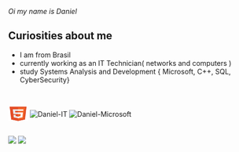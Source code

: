 _Oi my name is Daniel_
 ## Curiosities about me
- I am from Brasil 
- currently working as an IT Technician( networks and computers )
- study Systems Analysis and Development { Microsoft, C++, SQL, CyberSecurity}

## 
<div style="display: inline_block"><br>
  <img align="center" alt="Daniel-HTML" height="30" width="40" src="https://raw.githubusercontent.com/devicons/devicon/master/icons/html5/html5-original.svg">
  <img align="center" alt="Daniel-IT" height="30" width="40" src="https://encrypted-tbn0.gstatic.com/images?q=tbn:ANd9GcS9a128sxkzL6tVECDVTAOGBwNu5DlmvKX20Rl7QV8ZF4-0SDJf-U0wXoYt9m0WMuWoHCM&usqp=CAU">
   <img align="center" alt="Daniel-Microsoft" height="30" width="40" src="https://upload.wikimedia.org/wikipedia/commons/thumb/2/25/Microsoft_icon.svg/2048px-Microsoft_icon.svg.png">
</div>

##

<div> 
  <a href = "danielcampanafsantos@gmail.com"><img src="https://img.shields.io/badge/-Gmail-%23333?style=for-the-badge&logo=gmail&logoColor=white" target="_blank"></a>
  <a href="https://www.linkedin.com/in/daniel-campana-811825227/" target="_blank"><img src="https://img.shields.io/badge/-LinkedIn-%230077B5?style=for-the-badge&logo=linkedin&logoColor=white" target="_blank"></a> 


 

<div> 

